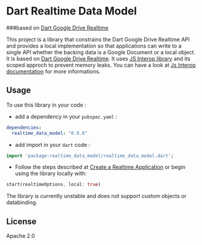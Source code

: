 Dart Realtime Data Model
==========================
###based on [Dart Google Drive Realtime](https://github.com/a14n/dart-google-drive-realtime)

This project is a library that constrains the Dart Google Drive Realtime API and provides a local implementation so that applications can write to a single API whether the backing data is a Google Document or a local object.
It is based on [Dart Google Drive Realtime](https://github.com/a14n/dart-google-drive-realtime).
It uses [JS Interop library](https://github.com/dart-lang/js-interop) and its scoped approch to prevent memory leaks. You can have a look at [Js Interop documentation](http://dart-lang.github.com/js-interop/docs/js.html) for more informations.

## Usage ##
To use this library in your code :

* add a dependency in your `pubspec.yaml` :

```yaml
dependencies:
  realtime_data_model: "0.0.0"
```

* add import in your `dart` code :

```dart
import 'package:realtime_data_model/realtime_data_model.dart';
```

* Follow the steps described at [Create a Realtime Application](https://developers.google.com/drive/realtime/application) or begin using the library locally with:

```dart
start(realtimeOptions, local: true)
```

The library is currently unstable and does not support custom objects or databinding.

## License ##
Apache 2.0
